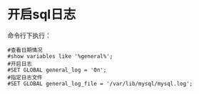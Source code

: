# 开启sql日志
命令行下执行：

```Plain Text
#查看日期情况
#show variables like '%general%';
#开启日志
#SET GLOBAL general_log = 'On';
#指定日志文件
#SET GLOBAL general_log_file = '/var/lib/mysql/mysql.log';
```
